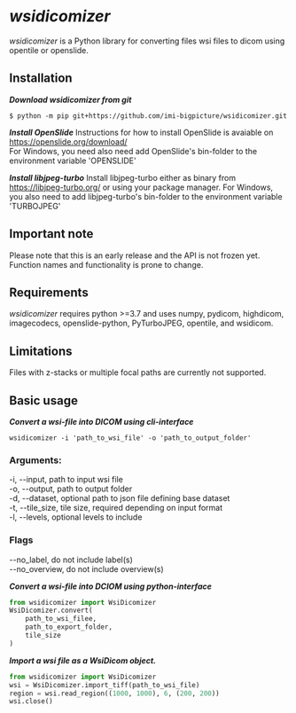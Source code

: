 # *wsidicomizer*
*wsidicomizer* is a Python library for converting files wsi files to dicom using opentile or openslide.

## Installation
***Download wsidicomizer from git***
```console
$ python -m pip git+https://github.com/imi-bigpicture/wsidicomizer.git
```

***Install OpenSlide***
Instructions for how to install OpenSlide is avaiable on https://openslide.org/download/  
For Windows, you need also need add OpenSlide's bin-folder to the environment variable 'OPENSLIDE'

***Install libjpeg-turbo***
Install libjpeg-turbo either as binary from https://libjpeg-turbo.org/ or using your package manager.
For Windows, you also need to add libjpeg-turbo's bin-folder to the environment variable 'TURBOJPEG'


## Important note
Please note that this is an early release and the API is not frozen yet. Function names and functionality is prone to change.

## Requirements
*wsidicomizer* requires python >=3.7 and uses numpy, pydicom, highdicom, imagecodecs, openslide-python, PyTurboJPEG, opentile, and wsidicom.

## Limitations
Files with z-stacks or multiple focal paths are currently not supported.

## Basic usage
***Convert a wsi-file into DICOM using cli-interface***
```console
wsidicomizer -i 'path_to_wsi_file' -o 'path_to_output_folder'
```
### Arguments:
-i, --input, path to input wsi file  
-o, --output, path to output folder  
-d, --dataset, optional path to json file defining base dataset  
-t, --tile_size, tile size, required depending on input format  
-l, --levels, optional levels to include  

### Flags
--no_label, do not include label(s)  
--no_overview, do not include overview(s)  

***Convert a wsi-file into DCIOM using python-interface***
```python
from wsidicomizer import WsiDicomizer
WsiDicomizer.convert(
    path_to_wsi_filee,
    path_to_export_folder,
    tile_size
)
```

***Import a wsi file as a WsiDicom object.***
```python
from wsidicomizer import WsiDicomizer
wsi = WsiDicomizer.import_tiff(path_to_wsi_file)
region = wsi.read_region((1000, 1000), 6, (200, 200))
wsi.close()
```